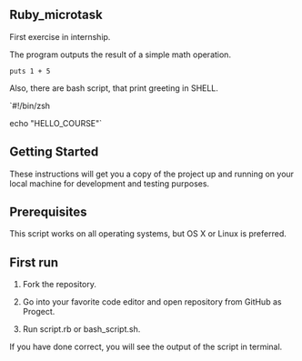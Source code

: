 ## Ruby_microtask
First exercise in internship.

The program outputs the result of a simple math operation.

`puts 1 + 5`

Also, there are bash script, that print greeting in SHELL.

`#!/bin/zsh

echo "HELLO_COURSE"`

## Getting Started 
These instructions will get you a copy of the project up and running on your local machine for development and testing purposes. 

## Prerequisites
This script works on all operating systems, but OS X or Linux is preferred.

## First run
1. Fork the repository.

2. Go into your favorite code editor and open repository from GitHub as Progect.

3. Run script.rb or bash_script.sh.

If you have done correct, you will see the output of the script in terminal.
